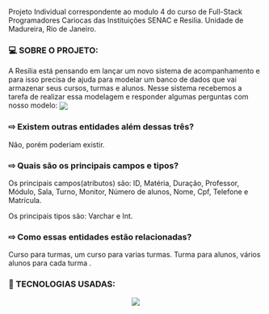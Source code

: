 <p> Projeto Individual correspondente ao modulo 4 do curso de Full-Stack Programadores Cariocas das Instituições SENAC e Resilia. Unidade de Madureira, Rio de Janeiro.</p>

### :computer: SOBRE O PROJETO:
<p> A Resilia está pensando em lançar um novo sistema de acompanhamento e para isso precisa de ajuda para modelar um banco de dados que vai armazenar seus cursos, turmas e alunos. Nesse sistema recebemos a tarefa de realizar essa modelagem e responder algumas perguntas com nosso modelo:

<img align="center" src="https://media.discordapp.net/attachments/1056426877159473215/1069787759008559164/image.png">

### ⇨ Existem outras entidades além dessas três?
Não, porém poderiam existir.


### ⇨ Quais são os principais campos e tipos?

Os principais campos(atributos) são:
ID, Matéria, Duração, Professor, Módulo, Sala, Turno, Monitor, Número de alunos, Nome, Cpf, Telefone e Matrícula.

Os principais tipos são:
Varchar e Int.

### ⇨ Como essas entidades estão relacionadas?

Curso para turmas, um curso para varias turmas.
Turma para alunos, vários alunos para cada turma .
 </p>


### :toolbox: TECNOLOGIAS USADAS:
<div align="center" style="display: inline_block">
<img align="center" src="https://img.shields.io/static/v1?style=for-the-badge&message=MySQL&color=4479A1&logo=MySQL&logoColor=FFFFFF&label=">
</div>
